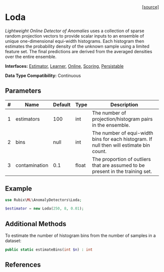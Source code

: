 <span style="float:right;"><a href="https://github.com/RubixML/ML/blob/master/src/AnomalyDetectors/Loda.php">[source]</a></span>

# Loda
*Lightweight Online Detector of Anomalies* uses a collection of sparse random projection vectors to provide scalar inputs to an ensemble of unique one-dimensional equi-width histograms. Each histogram then estimates the probability density of the unknown sample using a limited feature set. The final predictions are derived from the averaged densities over the entire ensemble.

**Interfaces:** [Estimator](../estimator.md), [Learner](../learner.md), [Online](../online.md), [Scoring](../scoring.md), [Persistable](../persistable.md)

**Data Type Compatibility:** Continuous

## Parameters
| # | Name | Default | Type | Description |
|---|---|---|---|---|
| 1 | estimators | 100 | int | The number of projection/histogram pairs in the ensemble. |
| 2 | bins | null | int | The number of equi-width bins for each histogram. If null then will estimate bin count. |
| 3 | contamination | 0.1 | float | The proportion of outliers that are assumed to be present in the training set. |

## Example
```php
use Rubix\ML\AnomalyDetectors\Loda;

$estimator = new Loda(250, 8, 0.01);
```

## Additional Methods
To estimate the number of histogram bins from the number of samples in a dataset:
```php
public static estimateBins(int $n) : int
```

## References
[^1]: T. Pevný. (2015). Loda: Lightweight on-line detector of anomalies.
[^2]: L. Birg´e et al. (2005). How Many Bins Should Be Put In A Regular Histogram.